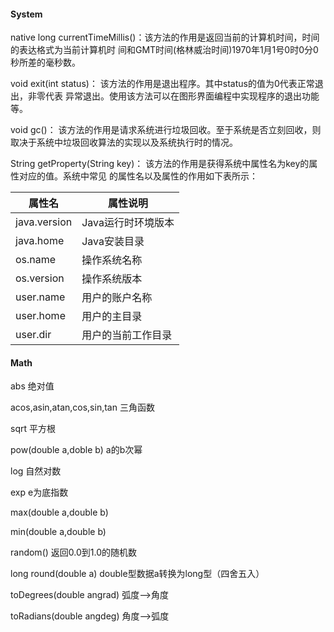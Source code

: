 #### System

native long currentTimeMillis()：该方法的作用是返回当前的计算机时间，时间的表达格式为当前计算机时 间和GMT时间(格林威治时间)1970年1月1号0时0分0秒所差的毫秒数。 

void exit(int status)： 该方法的作用是退出程序。其中status的值为0代表正常退出，非零代表 异常退出。使用该方法可以在图形界面编程中实现程序的退出功能等。

void gc()： 该方法的作用是请求系统进行垃圾回收。至于系统是否立刻回收，则取决于系统中垃圾回收算法的实现以及系统执行时的情况。

String getProperty(String key)： 该方法的作用是获得系统中属性名为key的属性对应的值。系统中常见 的属性名以及属性的作用如下表所示：

| 属性名       | 属性说明           |
| ------------ | ------------------ |
| java.version | Java运行时环境版本 |
| java.home    | Java安装目录       |
| os.name      | 操作系统名称       |
| os.version   | 操作系统版本       |
| user.name    | 用户的账户名称     |
| user.home    | 用户的主目录       |
| user.dir     | 用户的当前工作目录 |



#### Math

abs 绝对值 

acos,asin,atan,cos,sin,tan 三角函数 

sqrt 平方根 

pow(double a,doble b) a的b次幂 

log 自然对数 

exp e为底指数 

max(double a,double b) 

min(double a,double b) 

random() 返回0.0到1.0的随机数 

long round(double a) double型数据a转换为long型（四舍五入） 

toDegrees(double angrad) 弧度—>角度 

toRadians(double angdeg) 角度—>弧度